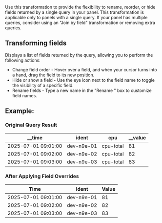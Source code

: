 Use this transformation to provide the flexibility to rename, reorder, or hide fields returned by a single query in your panel. This transformation is applicable only to panels with a single query. If your panel has multiple queries, consider using an "Join by field" transformation or removing extra queries.

## Transforming fields

Displays a list of fields returned by the query, allowing you to perform the following actions:

- Change field order - Hover over a field, and when your cursor turns into a hand, drag the field to its new position.
- Hide or show a field - Use the eye icon next to the field name to toggle the visibility of a specific field.
- Rename fields - Type a new name in the "Rename <field>" box to customize field names.

## Example:

### Original Query Result

| \_\_time            | ident      | cpu       | \_\_value |
| ------------------- | ---------- | --------- | --------- |
| 2025-07-01 09:01:00 | dev-n9e-01 | cpu-total | 81        |
| 2025-07-01 09:02:00 | dev-n9e-02 | cpu-total | 82        |
| 2025-07-01 09:03:00 | dev-n9e-03 | cpu-total | 83        |

### After Applying Field Overrides

| Time                | Ident      | Value |
| ------------------- | ---------- | ----- |
| 2025-07-01 09:01:00 | dev-n9e-01 | 81    |
| 2025-07-01 09:02:00 | dev-n9e-02 | 82    |
| 2025-07-01 09:03:00 | dev-n9e-03 | 83    |
